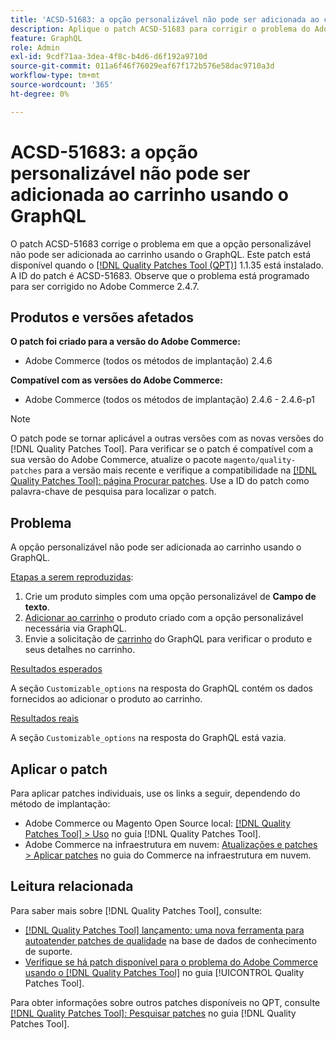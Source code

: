 ```yaml
---
title: 'ACSD-51683: a opção personalizável não pode ser adicionada ao carrinho usando o GraphQL'
description: Aplique o patch ACSD-51683 para corrigir o problema do Adobe Commerce em que a opção personalizável não pode ser adicionada ao carrinho usando o GraphQL.
feature: GraphQL
role: Admin
exl-id: 9cdf71aa-3dea-4f8c-b4d6-d6f192a9710d
source-git-commit: 011a6f46f76029eaf67f172b576e58dac9710a3d
workflow-type: tm+mt
source-wordcount: '365'
ht-degree: 0%

---
```


# ACSD-51683: a opção personalizável não pode ser adicionada ao carrinho usando o GraphQL

O patch ACSD-51683 corrige o problema em que a opção personalizável não pode ser adicionada ao carrinho usando o GraphQL. Este patch está disponível quando o [[!DNL Quality Patches Tool (QPT)]](https://experienceleague.adobe.com/pt-br/docs/commerce-operations/tools/quality-patches-tool/quality-patches-tool-to-self-serve-quality-patches) 1.1.35 está instalado. A ID do patch é ACSD-51683. Observe que o problema está programado para ser corrigido no Adobe Commerce 2.4.7.

## Produtos e versões afetados

**O patch foi criado para a versão do Adobe Commerce:**

* Adobe Commerce (todos os métodos de implantação) 2.4.6

**Compatível com as versões do Adobe Commerce:**

* Adobe Commerce (todos os métodos de implantação) 2.4.6 - 2.4.6-p1

>[!NOTE]
>
>O patch pode se tornar aplicável a outras versões com as novas versões do [!DNL Quality Patches Tool]. Para verificar se o patch é compatível com a sua versão do Adobe Commerce, atualize o pacote `magento/quality-patches` para a versão mais recente e verifique a compatibilidade na [[!DNL Quality Patches Tool]: página Procurar patches](https://experienceleague.adobe.com/tools/commerce-quality-patches/index.html?lang=pt-BR). Use a ID do patch como palavra-chave de pesquisa para localizar o patch.

## Problema

A opção personalizável não pode ser adicionada ao carrinho usando o GraphQL.

<u>Etapas a serem reproduzidas</u>:

1. Crie um produto simples com uma opção personalizável de **Campo de texto**.
1. [Adicionar ao carrinho](https://developer.adobe.com/commerce/webapi/graphql/tutorials/checkout/add-product-to-cart/) o produto criado com a opção personalizável necessária via GraphQL.
1. Envie a solicitação de [carrinho](https://developer.adobe.com/commerce/webapi/graphql/schema/cart/queries/cart/) do GraphQL para verificar o produto e seus detalhes no carrinho.

<u>Resultados esperados</u>

A seção `Customizable_options` na resposta do GraphQL contém os dados fornecidos ao adicionar o produto ao carrinho.

<u>Resultados reais</u>

A seção `Customizable_options` na resposta do GraphQL está vazia.

## Aplicar o patch

Para aplicar patches individuais, use os links a seguir, dependendo do método de implantação:

* Adobe Commerce ou Magento Open Source local: [[!DNL Quality Patches Tool] > Uso](/help/tools/quality-patches-tool/usage.md) no guia [!DNL Quality Patches Tool].
* Adobe Commerce na infraestrutura em nuvem: [Atualizações e patches > Aplicar patches](https://experienceleague.adobe.com/docs/commerce-cloud-service/user-guide/develop/upgrade/apply-patches.html?lang=pt-BR) no guia do Commerce na infraestrutura em nuvem.

## Leitura relacionada

Para saber mais sobre [!DNL Quality Patches Tool], consulte:

* [[!DNL Quality Patches Tool] lançamento: uma nova ferramenta para autoatender patches de qualidade](https://experienceleague.adobe.com/pt-br/docs/commerce-operations/tools/quality-patches-tool/quality-patches-tool-to-self-serve-quality-patches) na base de dados de conhecimento de suporte.
* [Verifique se há patch disponível para o problema do Adobe Commerce usando o  [!DNL Quality Patches Tool]](/help/tools/quality-patches-tool/patches-available-in-qpt/check-patch-for-magento-issue-with-magento-quality-patches.md) no guia [!UICONTROL Quality Patches Tool].


Para obter informações sobre outros patches disponíveis no QPT, consulte [[!DNL Quality Patches Tool]: Pesquisar patches](https://experienceleague.adobe.com/tools/commerce-quality-patches/index.html?lang=pt-BR) no guia [!DNL Quality Patches Tool].
